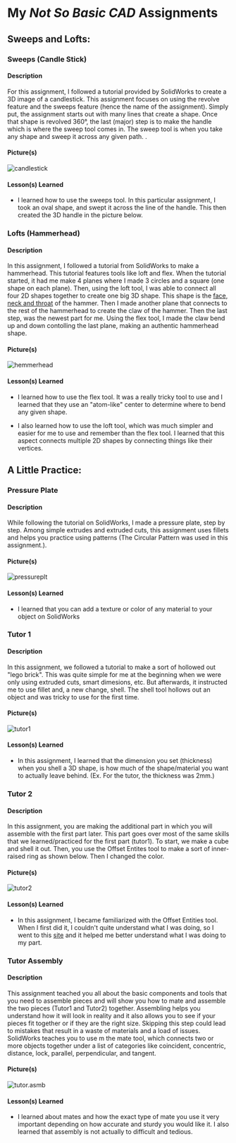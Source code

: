 # My *Not So Basic CAD* Assignments

## Sweeps and Lofts:
### Sweeps (Candle Stick)
#### Description
For this assignment, I followed a tutorial provided by SolidWorks to create a 3D image of a candlestick. This assignment focuses on using the revolve feature and the sweeps feature (hence the name of the assignment). Simply put, the assignment starts out with many lines that create a shape. Once that shape is revolved 360°, the last (major) step is to make the handle which is where the sweep tool comes in. The sweep tool is when you take any shape and sweep it across any given path. 
.
#### Picture(s)
![candlestick]()

#### Lesson(s) Learned
- I learned how to use the sweeps tool. In this particular assignment, I took an oval shape, and swept it across the line of the handle. This then created the 3D handle in the picture below.

### Lofts (Hammerhead)
#### Description
In this assignment, I followed a tutorial from SolidWorks to make a hammerhead. This tutorial features tools like loft and flex. When the tutorial started, it had me make 4 planes where I made 3 circles and a square (one shape on each plane). Then, using the loft tool, I was able to connect all four 2D shapes together to create one big 3D shape. This shape is the [face, neck and throat](https://www.homestratosphere.com/parts-of-hammer/) of the hammer. Then I made another plane that connects to the rest of the hammerhead to create the claw of the hammer. Then the last step, was the newest part for me. Using the flex tool, I made the claw bend up and down contolling the last plane, making an authentic hammerhead shape.

#### Picture(s)
![hemmerhead]()

#### Lesson(s) Learned
- I learned how to use the flex tool. It was a really tricky tool to use and I learned that they use an "atom-like" center to determine where to bend any given shape. 

- I also learned how to use the loft tool, which was much simpler and easier for me to use and remember than the flex tool.  I learned that this aspect connects multiple 2D shapes by connecting things like their vertices. 

## A Little Practice:
### Pressure Plate
#### Description
While following the tutorial on SolidWorks, I made a pressure plate, step by step. Among simple extrudes and extruded cuts, this assignment uses fillets and helps you practice using patterns (The Circular Pattern was used in this assignment.). 

#### Picture(s)
![pressureplt]()

#### Lesson(s) Learned
- I learned that you can add a texture or color of any material to your object on SolidWorks

### Tutor 1
#### Description
In this assignment, we followed a tutorial to make a sort of hollowed out "lego brick". This was quite simple for me at the beginning when we were only using extruded cuts, smart dimesions, etc. But afterwards, it instructed me to use fillet and, a new change, shell. The shell tool hollows out an object and was tricky to use for the first time. 

#### Picture(s)
![tutor1]()

#### Lesson(s) Learned
- In this assignment, I learned that the dimension you set (thickness) when you shell a 3D shape, is how much of the shape/material you want to actually leave behind. (Ex. For the tutor, the thickness was 2mm.)

### Tutor 2
#### Description
In this assignment, you are making the additional part in which you will assemble with the first part later. This part goes over most of the same skills that we learned/practiced for the first part (tutor1). To start, we make a cube and shell it out. Then, you use the Offset Entites tool to make a sort of inner-raised ring as shown below. Then I changed the color. 

#### Picture(s)
![tutor2]()

#### Lesson(s) Learned 
- In this assignment, I became familiarized with the Offset Entities tool. When I first did it, I couldn't quite understand what I was doing, so I went to this [site](https://www.javelin-tech.com/blog/2015/09/solidworks-2016-offset-entities/) and it helped me better understand what I was doing to my part.

### Tutor Assembly
#### Description
This assignment teached you all about the basic components and tools that you need to assemble pieces and will show you how to mate and assemble the two pieces (Tutor1 and Tutor2) together. Assembling helps you understand how it will look in reality and it also allows you to see if your pieces fit together or if they are the right size. Skipping this step could lead to mistakes that result in a waste of materials and a load of issues. SolidWorks teaches you to use m the mate tool, which connects two or more objects together under a list of categories like coincident, concentric, distance, lock, parallel, perpendicular, and tangent. 

#### Picture(s)
![tutor.asmb]()

#### Lesson(s) Learned
- I learned about mates and how the exact type of mate you use it very important depending on how accurate and sturdy you would like it. I also learned that assembly is not actually to difficult and tedious. 
